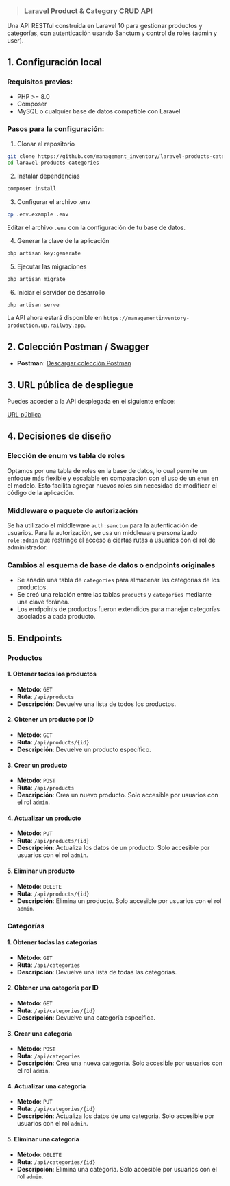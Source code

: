 
> ### Laravel Product & Category CRUD API

Una API RESTful construida en Laravel 10 para gestionar productos y categorías, con autenticación usando Sanctum y control de roles (admin y user).

## 1. Configuración local

### Requisitos previos:
- PHP >= 8.0
- Composer
- MySQL o cualquier base de datos compatible con Laravel

### Pasos para la configuración:
1. Clonar el repositorio
```bash
git clone https://github.com/management_inventory/laravel-products-categories.git
cd laravel-products-categories
```

2. Instalar dependencias
```bash
composer install
```

3. Configurar el archivo .env
```bash
cp .env.example .env
```
Editar el archivo `.env` con la configuración de tu base de datos.

4. Generar la clave de la aplicación
```bash
php artisan key:generate
```

5. Ejecutar las migraciones
```bash
php artisan migrate
```

6. Iniciar el servidor de desarrollo
```bash
php artisan serve
```

La API ahora estará disponible en `https://managementinventory-production.up.railway.app`.

## 2. Colección Postman / Swagger

- **Postman**: [Descargar colección Postman](https://drive.google.com/file/d/1cLbrWnG2QzpKyC3WpyBkqy1PrJI4lPL0/view?usp=sharing)

## 3. URL pública de despliegue

Puedes acceder a la API desplegada en el siguiente enlace:

[URL pública](https://github.com/jeissonmoscoso1327/management_inventory)

## 4. Decisiones de diseño

### Elección de enum vs tabla de roles
Optamos por una tabla de roles en la base de datos, lo cual permite un enfoque más flexible y escalable en comparación con el uso de un `enum` en el modelo. Esto facilita agregar nuevos roles sin necesidad de modificar el código de la aplicación.

### Middleware o paquete de autorización
Se ha utilizado el middleware `auth:sanctum` para la autenticación de usuarios. Para la autorización, se usa un middleware personalizado `role:admin` que restringe el acceso a ciertas rutas a usuarios con el rol de administrador.

### Cambios al esquema de base de datos o endpoints originales
- Se añadió una tabla de `categories` para almacenar las categorías de los productos.
- Se creó una relación entre las tablas `products` y `categories` mediante una clave foránea.
- Los endpoints de productos fueron extendidos para manejar categorías asociadas a cada producto.

## 5. Endpoints

### Productos
#### 1. Obtener todos los productos
- **Método**: `GET`
- **Ruta**: `/api/products`
- **Descripción**: Devuelve una lista de todos los productos.

#### 2. Obtener un producto por ID
- **Método**: `GET`
- **Ruta**: `/api/products/{id}`
- **Descripción**: Devuelve un producto específico.

#### 3. Crear un producto
- **Método**: `POST`
- **Ruta**: `/api/products`
- **Descripción**: Crea un nuevo producto. Solo accesible por usuarios con el rol `admin`.

#### 4. Actualizar un producto
- **Método**: `PUT`
- **Ruta**: `/api/products/{id}`
- **Descripción**: Actualiza los datos de un producto. Solo accesible por usuarios con el rol `admin`.

#### 5. Eliminar un producto
- **Método**: `DELETE`
- **Ruta**: `/api/products/{id}`
- **Descripción**: Elimina un producto. Solo accesible por usuarios con el rol `admin`.

### Categorías
#### 1. Obtener todas las categorías
- **Método**: `GET`
- **Ruta**: `/api/categories`
- **Descripción**: Devuelve una lista de todas las categorías.

#### 2. Obtener una categoría por ID
- **Método**: `GET`
- **Ruta**: `/api/categories/{id}`
- **Descripción**: Devuelve una categoría específica.

#### 3. Crear una categoría
- **Método**: `POST`
- **Ruta**: `/api/categories`
- **Descripción**: Crea una nueva categoría. Solo accesible por usuarios con el rol `admin`.

#### 4. Actualizar una categoría
- **Método**: `PUT`
- **Ruta**: `/api/categories/{id}`
- **Descripción**: Actualiza los datos de una categoría. Solo accesible por usuarios con el rol `admin`.

#### 5. Eliminar una categoría
- **Método**: `DELETE`
- **Ruta**: `/api/categories/{id}`
- **Descripción**: Elimina una categoría. Solo accesible por usuarios con el rol `admin`.

